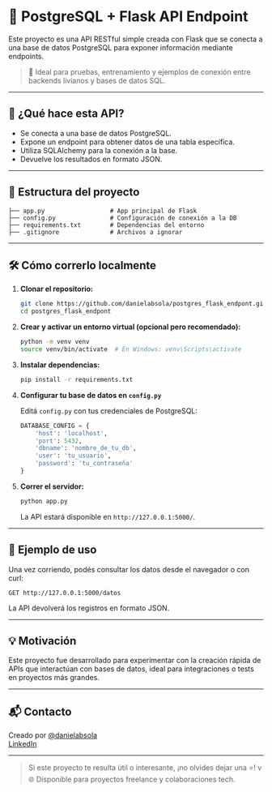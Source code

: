 # 🐍 PostgreSQL + Flask API Endpoint

Este proyecto es una API RESTful simple creada con Flask que se conecta a una base de datos PostgreSQL para exponer información mediante endpoints.

> 🔧 Ideal para pruebas, entrenamiento y ejemplos de conexión entre backends livianos y bases de datos SQL.

---

## 🚀 ¿Qué hace esta API?

- Se conecta a una base de datos PostgreSQL.
- Expone un endpoint para obtener datos de una tabla específica.
- Utiliza SQLAlchemy para la conexión a la base.
- Devuelve los resultados en formato JSON.

---

## 📁 Estructura del proyecto

```
├── app.py                  # App principal de Flask
├── config.py               # Configuración de conexión a la DB
├── requirements.txt        # Dependencias del entorno
├── .gitignore              # Archivos a ignorar
```

---

## 🛠️ Cómo correrlo localmente

1. **Clonar el repositorio:**

   ```bash
   git clone https://github.com/danielabsola/postgres_flask_endpont.git
   cd postgres_flask_endpont
   ```

2. **Crear y activar un entorno virtual (opcional pero recomendado):**

   ```bash
   python -m venv venv
   source venv/bin/activate  # En Windows: venv\Scripts\activate
   ```

3. **Instalar dependencias:**

   ```bash
   pip install -r requirements.txt
   ```

4. **Configurar tu base de datos en `config.py`**

   Editá `config.py` con tus credenciales de PostgreSQL:

   ```python
   DATABASE_CONFIG = {
       'host': 'localhost',
       'port': 5432,
       'dbname': 'nombre_de_tu_db',
       'user': 'tu_usuario',
       'password': 'tu_contraseña'
   }
   ```

5. **Correr el servidor:**

   ```bash
   python app.py
   ```

   La API estará disponible en `http://127.0.0.1:5000/`.

---

## 📌 Ejemplo de uso

Una vez corriendo, podés consultar los datos desde el navegador o con curl:

```
GET http://127.0.0.1:5000/datos
```

La API devolverá los registros en formato JSON.

---

## 💡 Motivación

Este proyecto fue desarrollado para experimentar con la creación rápida de APIs que interactúan con bases de datos, ideal para integraciones o tests en proyectos más grandes.

---

## 📬 Contacto

Creado por [@danielabsola](https://github.com/danielabsola)  
[LinkedIn](https://www.linkedin.com/in/daniela-beatriz-sola-587b902b)  

---

> Si este proyecto te resulta útil o interesante, ¡no olvides dejar una ⭐️!
v
🌐 Disponible para proyectos freelance y colaboraciones tech.
